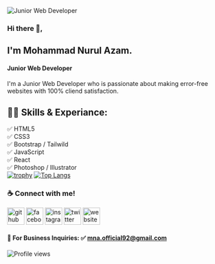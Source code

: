 ![Junior Web Developer](https://scontent.fcgp6-1.fna.fbcdn.net/v/t39.30808-6/274964087_3144101599180927_7728115077826173844_n.jpg?stp=dst-jpg_p180x540&_nc_cat=107&ccb=1-5&_nc_sid=e3f864&_nc_eui2=AeGvSPvTXOV68WXRPzBhrQoFj0vhsVbDaRmPS-GxVsNpGdbN4HaBAe8iwcwDVJKlj-QehOMxEeDLnqcW3AQBR7Ln&_nc_ohc=bNR0qT4DuFUAX-yUDej&_nc_ht=scontent.fcgp6-1.fna&oh=00_AT8AocCVJc3QSMfQe8p7_FtqKc_9o8IrqFekUuqKSfiY-A&oe=622EA120)

### Hi there 👋,
## I'm Mohammad Nurul Azam.
#### Junior Web Developer
I'm a Junior Web Developer who is passionate about making error-free websites with 100% cliend satisfaction.

## 👨‍💻 Skills & Experiance: 
✅ HTML5 <br> 
✅ CSS3 <br>
✅ Bootstrap / Tailwild <br>
✅ JavaScript <br>
✅ React <br> 
✅ Photoshop / Illustrator <br>
[![trophy](https://github-profile-trophy.vercel.app/?username=mnaofficialbd)](https://github.com/ryo-ma/github-profile-trophy)
[![Top Langs](https://github-readme-stats.vercel.app/api/top-langs/?username=mnaofficialbd)](https://github.com/anuraghazra/github-readme-stats)

### ☕ Connect with me!
[<img src='https://cdn.jsdelivr.net/npm/simple-icons@3.0.1/icons/github.svg' alt='github' height='40'>](https://github.com/https://github.com/mnaofficialbd)  [<img src='https://cdn.jsdelivr.net/npm/simple-icons@3.0.1/icons/facebook.svg' alt='facebook' height='40'>](https://www.facebook.com/https://www.facebook.com/mnaofficialbd)  [<img src='https://cdn.jsdelivr.net/npm/simple-icons@3.0.1/icons/instagram.svg' alt='instagram' height='40'>](https://www.instagram.com/https://www.instagram.com/mnaofficialbd/)  [<img src='https://cdn.jsdelivr.net/npm/simple-icons@3.0.1/icons/twitter.svg' alt='twitter' height='40'>](https://twitter.com/https://twitter.com/mnaofficialbd)  [<img src='https://cdn.jsdelivr.net/npm/simple-icons@3.0.1/icons/icloud.svg' alt='website' height='40'>](https://mnaofficialbd.wordpress.com/)  

#### 📧 For Business Inquiries: ✅ mna.official92@gmail.com
![Profile views](https://gpvc.arturio.dev/mnaofficialbd)  
